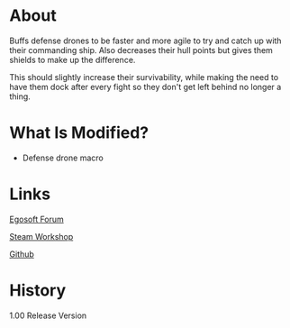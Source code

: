 # About

Buffs defense drones to be faster and more agile to try and catch up with their commanding ship. Also decreases their hull points but gives them shields to make up the difference.

This should slightly increase their survivability, while making the need to have them dock after every fight so they don't get left behind no longer a thing. 

# What Is Modified?

* Defense drone macro

# Links

[Egosoft Forum](https://forum.egosoft.com/viewtopic.php?f=181&t=420532&p=4900510)

[Steam Workshop](https://steamcommunity.com/sharedfiles/filedetails/?id=1925120482)

[Github](https://github.com/rovermicrover/x4-improved-defense-drones)

# History

1.00 Release Version